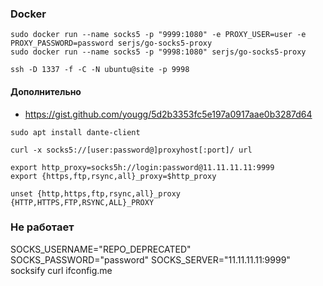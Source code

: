 ### Docker

```
sudo docker run --name socks5 -p "9999:1080" -e PROXY_USER=user -e PROXY_PASSWORD=password serjs/go-socks5-proxy
sudo docker run --name socks5 -p "9998:1080" serjs/go-socks5-proxy

ssh -D 1337 -f -C -N ubuntu@site -p 9998
```

#### Дополнительно

- https://gist.github.com/yougg/5d2b3353fc5e197a0917aae0b3287d64

```
sudo apt install dante-client

curl -x socks5://[user:password@]proxyhost[:port]/ url

export http_proxy=socks5h://login:password@11.11.11.11:9999
export {https,ftp,rsync,all}_proxy=$http_proxy

unset {http,https,ftp,rsync,all}_proxy {HTTP,HTTPS,FTP,RSYNC,ALL}_PROXY
```

### Не работает
SOCKS_USERNAME="REPO_DEPRECATED" SOCKS_PASSWORD="password" SOCKS_SERVER="11.11.11.11:9999" socksify curl ifconfig.me
